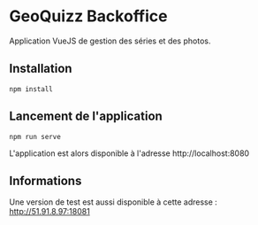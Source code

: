 # GeoQuizz Backoffice
Application VueJS de gestion des séries et des photos.

## Installation
```
npm install
```

## Lancement de l'application
```
npm run serve
```
L'application est alors disponible à l'adresse http://localhost:8080

## Informations
Une version de test est aussi disponible à cette adresse : http://51.91.8.97:18081
